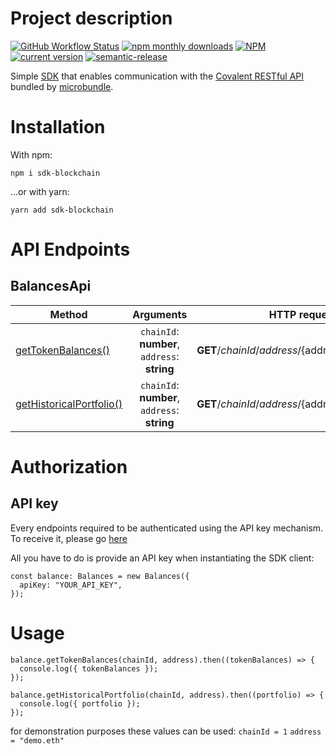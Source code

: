# Project description
[![GitHub Workflow Status](https://img.shields.io/github/actions/workflow/status/piotrsitarz/sdk-blockchain/release.yml?branch=master)](https://github.com/piotrsitarz/sdk-blockchain)
[![npm monthly downloads](https://img.shields.io/npm/dm/sdk-blockchain.svg)](https://www.npmjs.com/package/sdk-blockchain)
[![NPM](https://img.shields.io/npm/l/sdk-blockchain)](https://www.npmjs.com/package/sdk-blockchain)
[![current version](https://img.shields.io/npm/v/sdk-blockchain.svg)](https://www.npmjs.com/package/sdk-blockchain)
[![semantic-release](https://img.shields.io/badge/%20%20%F0%9F%93%A6%F0%9F%9A%80-semantic--release-e10079.svg)](https://github.com/semantic-release/semantic-release) 

Simple [SDK](https://www.npmjs.com/package/sdk-blockchain) that enables communication with the [Covalent RESTful API](https://www.covalenthq.com/docs/api/#/0/0/USD/1) bundled by [microbundle](https://www.npmjs.com/package/microbundle).

# Installation

With npm:

`npm i sdk-blockchain`

...or with yarn:

`yarn add sdk-blockchain`

# API Endpoints

## BalancesApi

| Method                                                                                                                       |                  Arguments                   | HTTP request                                       |
| ---------------------------------------------------------------------------------------------------------------------------- | :------------------------------------------: | -------------------------------------------------- |
| [getTokenBalances()](https://www.covalenthq.com/docs/api/#/0/Get%20token%20balances%20for%20address/USD/1)                   | `chainId`: **number**, `address`: **string** | **GET**/${chainId}/address/${address}/balances_v2  |
| [getHistoricalPortfolio()](https://www.covalenthq.com/docs/api/#/0/Get%20historical%20portfolio%20value%20over%20time/USD/1) | `chainId`: **number**, `address`: **string** | **GET**/${chainId}/address/${address}/portfolio_v2 |

# Authorization

## API key

Every endpoints required to be authenticated using the API key mechanism.
To receive it, please go [here](https://www.covalenthq.com/platform/#/auth/login)

All you have to do is provide an API key when instantiating the SDK client:

```
const balance: Balances = new Balances({
  apiKey: "YOUR_API_KEY",
});
```

# Usage

```
balance.getTokenBalances(chainId, address).then((tokenBalances) => {
  console.log({ tokenBalances });
});
```

```
balance.getHistoricalPortfolio(chainId, address).then((portfolio) => {
  console.log({ portfolio });
});
```

for demonstration purposes these values can be used:
`chainId = 1`
`address = "demo.eth"`
